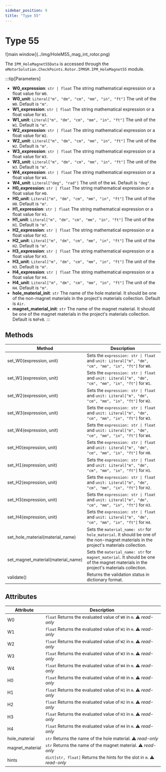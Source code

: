 ```yaml
---
sidebar_position: 9
title: "Type 55"
---
```

# Type 55

<p class="ems">![main window](../img/HoleM55_mag_int_rotor.png)</p>

The `IPM_HoleMagnet55Data` is accessed through the `eMotorSolution.CheckPoints.Rotor.IPMSM.IPM_HoleMagnet55` module.

:::tip[Parameters]
- **W0_expression**: `str | float` The string mathematical expression or a float value for `W0`.
- **W0_unit**: `Literal["m", "dm", "cm", "mm", "in", "ft"]` The unit of the `W0`. Default is `"m"`.
- **W1_expression**: `str | float` The string mathematical expression or a float value for `W1`.
- **W1_unit**: `Literal["m", "dm", "cm", "mm", "in", "ft"]` The unit of the `W1`. Default is `"m"`.
- **W2_expression**: `str | float` The string mathematical expression or a float value for `W2`.
- **W2_unit**: `Literal["m", "dm", "cm", "mm", "in", "ft"]` The unit of the `W2`. Default is `"m"`.
- **W3_expression**: `str | float` The string mathematical expression or a float value for `W3`.
- **W3_unit**: `Literal["m", "dm", "cm", "mm", "in", "ft"]` The unit of the `W3`. Default is `"m"`.
- **W4_expression**: `str | float` The string mathematical expression or a float value for `W4`.
- **W4_unit**: `Literal["deg", "rad"]` The unit of the `W4`. Default is `"deg"`.
- **H0_expression**: `str | float` The string mathematical expression or a float value for `H0`.
- **H0_unit**: `Literal["m", "dm", "cm", "mm", "in", "ft"]` The unit of the `H0`. Default is `"m"`.
- **H1_expression**: `str | float` The string mathematical expression or a float value for `H1`.
- **H1_unit**: `Literal["m", "dm", "cm", "mm", "in", "ft"]` The unit of the `H1`. Default is `"m"`.
- **H2_expression**: `str | float` The string mathematical expression or a float value for `H2`.
- **H2_unit**: `Literal["m", "dm", "cm", "mm", "in", "ft"]` The unit of the `H2`. Default is `"m"`.
- **H3_expression**: `str | float` The string mathematical expression or a float value for `H3`.
- **H3_unit**: `Literal["m", "dm", "cm", "mm", "in", "ft"]` The unit of the `H3`. Default is `"m"`.
- **H4_expression**: `str | float` The string mathematical expression or a float value for `H4`.
- **H4_unit**: `Literal["m", "dm", "cm", "mm", "in", "ft"]` The unit of the `H4`. Default is `"m"`.
- **hole_material_init**: `str` The name of the hole material. It should be one of the non-magnet materials in the project's materials collection. Default is `Air`.
- **magnet_material_init**: `str` The name of the magnet material. It should be one of the magnet materials in the project's materials collection. Default is `NdFeB`.
:::

## Methods
| Method | Description |
|--------|-------------|
| set_W0(expression, unit) | Sets the `expression: str \| float` and `unit: Literal["m", "dm", "cm", "mm", "in", "ft"]` for `W0`. |
| set_W1(expression, unit) | Sets the `expression: str \| float` and `unit: Literal["m", "dm", "cm", "mm", "in", "ft"]` for `W1`. |
| set_W2(expression, unit) | Sets the `expression: str \| float` and `unit: Literal["m", "dm", "cm", "mm", "in", "ft"]` for `W2`. |
| set_W3(expression, unit) | Sets the `expression: str \| float` and `unit: Literal["m", "dm", "cm", "mm", "in", "ft"]` for `W3`. |
| set_W4(expression, unit) | Sets the `expression: str \| float` and `unit: Literal["m", "dm", "cm", "mm", "in", "ft"]` for `W4`. |
| set_H0(expression, unit) | Sets the `expression: str \| float` and `unit: Literal["m", "dm", "cm", "mm", "in", "ft"]` for `H0`. |
| set_H1(expression, unit) | Sets the `expression: str \| float` and `unit: Literal["m", "dm", "cm", "mm", "in", "ft"]` for `H1`. |
| set_H2(expression, unit) | Sets the `expression: str \| float` and `unit: Literal["m", "dm", "cm", "mm", "in", "ft"]` for `H2`. |
| set_H3(expression, unit) | Sets the `expression: str \| float` and `unit: Literal["m", "dm", "cm", "mm", "in", "ft"]` for `H3`. |
| set_H4(expression, unit) | Sets the `expression: str \| float` and `unit: Literal["m", "dm", "cm", "mm", "in", "ft"]` for `H4`. |
| set_hole_material(material_name) | Sets the `material_name: str` for `hole_material`. It should be one of the non-magnet materials in the project's materials collection. |
| set_magnet_material(material_name) | Sets the `material_name: str` for `magnet_material`. It should be one of the magnet materials in the project's materials collection. |
| validate() | Returns the validation status in dictionary format. |

## Attributes
| Attribute | Description |
|---|---|
| W0 | `float` Returns the evaluated value of `W0` in `m`. :warning: *read-only* |
| W1 | `float` Returns the evaluated value of `W1` in `m`. :warning: *read-only* |
| W2 | `float` Returns the evaluated value of `W2` in `m`. :warning: *read-only* |
| W3 | `float` Returns the evaluated value of `W3` in `m`. :warning: *read-only* |
| W4 | `float` Returns the evaluated value of `W4` in `m`. :warning: *read-only* |
| H0 | `float` Returns the evaluated value of `H0` in `m`. :warning: *read-only* |
| H1 | `float` Returns the evaluated value of `H1` in `m`. :warning: *read-only* |
| H2 | `float` Returns the evaluated value of `H2` in `m`. :warning: *read-only* |
| H3 | `float` Returns the evaluated value of `H3` in `m`. :warning: *read-only* |
| H4 | `float` Returns the evaluated value of `H4` in `m`. :warning: *read-only* |
| hole_material | `str` Returns the name of the hole material. :warning: *read-only* |
| magnet_material | `str` Returns the name of the magnet material. :warning: *read-only* |
| hints | `dict[str, float]` Returns the hints for the slot in `m`. :warning: *read-only* |
